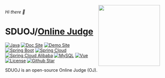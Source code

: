 
<img align="right" src="https://github.com/SDUOJ/OnlineJudge/blob/main/website/static/img/sduoj-logo.svg" width=200 />

*Hi there 👋*

# SDUOJ/[Online Judge](https://github.com/SDUOJ/OnlineJudge)

[![Java](https://img.shields.io/badge/Java-8-informational)](http://openjdk.java.net/)
[![Doc Site](https://img.shields.io/website?url=https%3A%2F%2Fdocs.sduoj.com&up_message=docs.sduoj.com&label=Documents)](https://docs.sduoj.com)
[![Demo Site](https://img.shields.io/website?url=https%3A%2F%2Fdemo.sduoj.com&up_message=demo.sduoj.com&label=Demo%20Site)](https://demo.sduoj.com)
[![Spring Boot](https://img.shields.io/badge/Spring%20Boot-2.1.12-success)](https://spring.io/projects/spring-boot)
[![Spring Cloud](https://img.shields.io/badge/Spring%20Cloud-Greenwich.SR5-success)](https://spring.io/projects/spring-cloud)
[![Spring Cloud Alibaba](https://img.shields.io/badge/Spring%20Cloud%20Alibaba-2.1.2-success)](https://spring.io/projects/spring-cloud-alibaba)
[![MySQL](https://img.shields.io/badge/MySQL-8-blue)](https://www.mysql.com/)
[![Vue](https://img.shields.io/badge/Vue-2.6.11-success)](https://vuejs.org/)
[![License](https://img.shields.io/github/license/SDUOJ/OnlineJudge)](https://github.com/SDUOJ/OnlineJudge/blob/main/LICENSE)
[![Github Star](https://img.shields.io/github/stars/SDUOJ?style=social)](https://github.com/SDUOJ/OnlineJudge)

SDUOJ is an open-source Online Judge (OJ).

